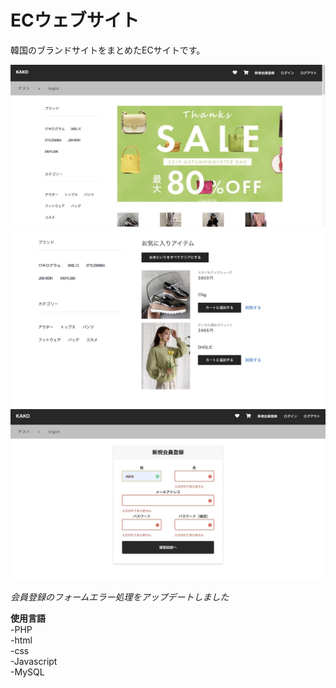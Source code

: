 # **ECウェブサイト**  

韓国のブランドサイトをまとめたECサイトです。  

![ホーム](ecsite/home.JPG "home")  
![数量変更](ecsite/kazu.JPG "home")  
![会員登録](ecsite/registration.JPG "home")  

*会員登録のフォームエラー処理をアップデートしました*  

**使用言語**  
-PHP  
-html  
-css  
-Javascript  
-MySQL
